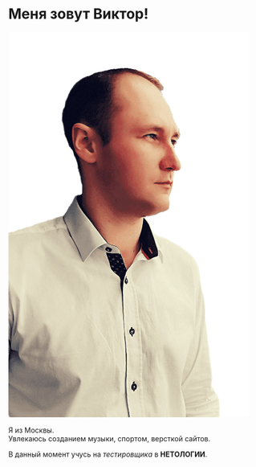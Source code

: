 
# Меня зовут Виктор!

![my_photo](/src/My_photo.png)

Я из Москвы.  
Увлекаюсь созданием музыки, спортом, версткой сайтов.

В данный момент учусь на _тестировщика_ в **НЕТОЛОГИИ**.






